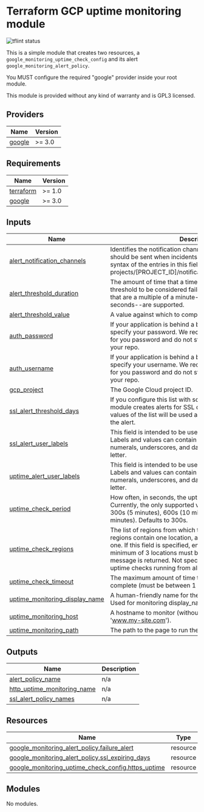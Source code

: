 # Terraform GCP uptime monitoring module

![tflint status](https://github.com/sparkfabrik/terraform-sparkfabrik-gcp-http-monitoring/actions/workflows/tflint.yml/badge.svg?branch=main)

This is a simple module that creates two resources, a `google_monitoring_uptime_check_config` and its alert `google_monitoring_alert_policy`.

You MUST configure the required "google" provider inside your root module.

This module is provided without any kind of warranty and is GPL3 licensed.

<!-- BEGIN_TF_DOCS -->
## Providers

| Name | Version |
|------|---------|
| <a name="provider_google"></a> [google](#provider\_google) | >= 3.0 |
## Requirements

| Name | Version |
|------|---------|
| <a name="requirement_terraform"></a> [terraform](#requirement\_terraform) | >= 1.0 |
| <a name="requirement_google"></a> [google](#requirement\_google) | >= 3.0 |
## Inputs

| Name | Description | Type | Default | Required |
|------|-------------|------|---------|:--------:|
| <a name="input_alert_notification_channels"></a> [alert\_notification\_channels](#input\_alert\_notification\_channels) | Identifies the notification channels to which notifications should be sent when incidents are opened or closed. The syntax of the entries in this field is projects/[PROJECT\_ID]/notificationChannels/[CHANNEL\_ID] | `list(string)` | n/a | yes |
| <a name="input_alert_threshold_duration"></a> [alert\_threshold\_duration](#input\_alert\_threshold\_duration) | The amount of time that a time series must violate the threshold to be considered failing. Currently, only values that are a multiple of a minute--e.g., 0, 60, 120, or 300 seconds--are supported. | `string` | `"60s"` | no |
| <a name="input_alert_threshold_value"></a> [alert\_threshold\_value](#input\_alert\_threshold\_value) | A value against which to compare the time series. | `number` | `2` | no |
| <a name="input_auth_password"></a> [auth\_password](#input\_auth\_password) | If your application is behind a basic auth, here you can specify your password. We recommend to use an env var for you password and do not store it as data plain text in your repo. | `string` | `""` | no |
| <a name="input_auth_username"></a> [auth\_username](#input\_auth\_username) | If your application is behind a basic auth, here you can specify your username. We recommend to use an env var for you password and do not store it as data plain text in your repo. | `string` | `""` | no |
| <a name="input_gcp_project"></a> [gcp\_project](#input\_gcp\_project) | The Google Cloud project ID. | `string` | n/a | yes |
| <a name="input_ssl_alert_threshold_days"></a> [ssl\_alert\_threshold\_days](#input\_ssl\_alert\_threshold\_days) | If you configure this list with some numeric values, the module creates alerts for SSL certificate expiration. The values of the list will be used as threshold value in days for the alert. | `list(number)` | `[]` | no |
| <a name="input_ssl_alert_user_labels"></a> [ssl\_alert\_user\_labels](#input\_ssl\_alert\_user\_labels) | This field is intended to be used for labelling the SSL alerts. Labels and values can contain only lowercase letters, numerals, underscores, and dashes. Keys must begin with a letter. | `map(string)` | `{}` | no |
| <a name="input_uptime_alert_user_labels"></a> [uptime\_alert\_user\_labels](#input\_uptime\_alert\_user\_labels) | This field is intended to be used for labelling the SSL alerts. Labels and values can contain only lowercase letters, numerals, underscores, and dashes. Keys must begin with a letter. | `map(string)` | `{}` | no |
| <a name="input_uptime_check_period"></a> [uptime\_check\_period](#input\_uptime\_check\_period) | How often, in seconds, the uptime check is performed. Currently, the only supported values are 60s (1 minute), 300s (5 minutes), 600s (10 minutes), and 900s (15 minutes). Defaults to 300s. | `string` | `"60s"` | no |
| <a name="input_uptime_check_regions"></a> [uptime\_check\_regions](#input\_uptime\_check\_regions) | The list of regions from which the check will be run. Some regions contain one location, and others contain more than one. If this field is specified, enough regions to include a minimum of 3 locations must be provided, or an error message is returned. Not specifying this field will result in uptime checks running from all regions. | `list(string)` | <pre>[<br>  "SOUTH_AMERICA",<br>  "EUROPE",<br>  "ASIA_PACIFIC"<br>]</pre> | no |
| <a name="input_uptime_check_timeout"></a> [uptime\_check\_timeout](#input\_uptime\_check\_timeout) | The maximum amount of time to wait for the request to complete (must be between 1 and 60 seconds). | `string` | `"10s"` | no |
| <a name="input_uptime_monitoring_display_name"></a> [uptime\_monitoring\_display\_name](#input\_uptime\_monitoring\_display\_name) | A human-friendly name for the uptime check configuration. Used for monitoring display\_name. | `string` | `""` | no |
| <a name="input_uptime_monitoring_host"></a> [uptime\_monitoring\_host](#input\_uptime\_monitoring\_host) | A hostname to monitor (without protocol, example: 'www.my-site.com'). | `string` | n/a | yes |
| <a name="input_uptime_monitoring_path"></a> [uptime\_monitoring\_path](#input\_uptime\_monitoring\_path) | The path to the page to run the check against. | `string` | `"/"` | no |
## Outputs

| Name | Description |
|------|-------------|
| <a name="output_alert_policy_name"></a> [alert\_policy\_name](#output\_alert\_policy\_name) | n/a |
| <a name="output_http_uptime_monitoring_name"></a> [http\_uptime\_monitoring\_name](#output\_http\_uptime\_monitoring\_name) | n/a |
| <a name="output_ssl_alert_policy_names"></a> [ssl\_alert\_policy\_names](#output\_ssl\_alert\_policy\_names) | n/a |
## Resources

| Name | Type |
|------|------|
| [google_monitoring_alert_policy.failure_alert](https://registry.terraform.io/providers/hashicorp/google/latest/docs/resources/monitoring_alert_policy) | resource |
| [google_monitoring_alert_policy.ssl_expiring_days](https://registry.terraform.io/providers/hashicorp/google/latest/docs/resources/monitoring_alert_policy) | resource |
| [google_monitoring_uptime_check_config.https_uptime](https://registry.terraform.io/providers/hashicorp/google/latest/docs/resources/monitoring_uptime_check_config) | resource |
## Modules

No modules.

<!-- END_TF_DOCS -->
